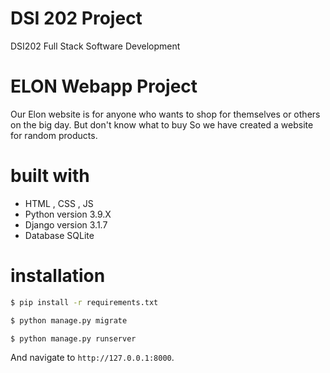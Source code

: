 # DSI 202 Project
DSI202 Full Stack Software Development

# ELON Webapp Project
Our Elon website is for anyone who wants to shop for themselves or others on the big day. But don't know what to buy So we have created a website for random products.

# built with

- HTML , CSS , JS
- Python version 3.9.X
- Django version 3.1.7
- Database SQLite

# installation

```sh
$ pip install -r requirements.txt
```

```sh
$ python manage.py migrate
```
```sh
$ python manage.py runserver
```
And navigate to `http://127.0.0.1:8000`.
